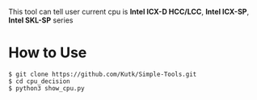 This tool can tell user current cpu is **Intel ICX-D HCC/LCC**, **Intel ICX-SP**, **Intel SKL-SP** series

# How to Use
```
$ git clone https://github.com/Kutk/Simple-Tools.git
$ cd cpu_decision
$ python3 show_cpu.py
```
